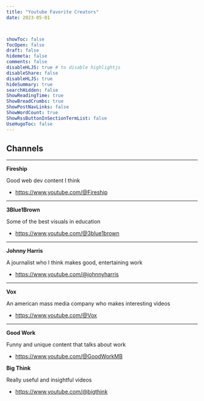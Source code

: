 ```yaml
---
title: "Youtube Favorite Creators"
date: 2023-05-01



showToc: false
TocOpen: false
draft: false
hidemeta: false
comments: false
disableHLJS: true # to disable highlightjs
disableShare: false
disableHLJS: true
hideSummary: true
searchHidden: false
ShowReadingTime: true
ShowBreadCrumbs: true
ShowPostNavLinks: false
ShowWordCount: true
ShowRssButtonInSectionTermList: false
UseHugoToc: false
---
```





## Channels 
---
**Fireship**

Good web dev content I think 
-   https://www.youtube.com/@Fireship
---

**3Blue1Brown**

Some of the best visuals in education
-   https://www.youtube.com/@3blue1brown
---

**Johnny Harris**

A journalist who I think makes good, entertaining work 
-   https://www.youtube.com/@johnnyharris
---

**Vox**

An american mass media company who makes interesting videos 
-   https://www.youtube.com/@Vox
---
**Good Work**

Funny and unique content that talks about work
-   https://www.youtube.com/@GoodWorkMB


**Big Think** 

Really useful and insightful videos
-   https://www.youtube.com/@bigthink 